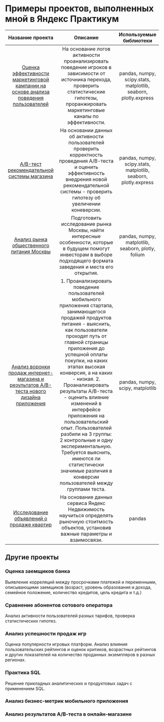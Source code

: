 # Примеры проектов, выполненных мной в Яндекс Практикум

| Название проекта | Описание | Используемые библиотеки |
| :----------------------: | :---------------------------:| :-----------------------: |
| [Оценка эффективности маркетинговой кампании на основе анализа поведения пользователей](https://github.com/MezentsevIS/practucum_portfolio/tree/main/gamers_behaviour_marketing_costs) | На основание логов активности проанализировать поведение игроков в зависимости от источника перехода, проверить статистические гипотезы, проранжировать маркетинговые каналы по эффективности.  | pandas, numpy, scipy.stats, matplotlib, seaborn, plotly.express |
| [A/B-тест рекомендательной системы магазина](https://github.com/MezentsevIS/practucum_portfolio/tree/main/recomender_system_ab_test) | На основании данных об активности пользователей проверить корректность проведения А/В-теста и оценить эффективность внедрения новой рекомендательной системы - проверить гипотезу об увеличении коневерсии. | pandas, numpy, scipy.stats, matplotlib, seaborn, plotly.express |
| [Анализ рынка общественного питания Москвы](https://github.com/MezentsevIS/practucum_portfolio/tree/main/moscow_catering_market) | Подготовить исследование рынка Москвы, найти интересные особенности, которые в будущем помогут инвесторам в выборе подходящего формата заведения и места его открытия. | pandas, numpy, matplotlib, seaborn, plotly, folium |
| [Анализ воронки продаж интернет-магазина и результатов А/В-теста нового дизайна приложения](https://github.com/MezentsevIS/practucum_portfolio/tree/main/egrocery_funnel_ab_test) | 1. Проанализировать поведение пользователей мобильного приложения стартапа, занимающегося продажей продуктов питания - выяснить, как пользователи проходят путь от главной страницы приложения до успешной оплаты покупки, на каких этапах высокая конверсия, а на каких - низкая. 2. Проанализировать результаты А/В-теста - оценить влияние изменений в интерфейсе приложения на пользовательский опыт. Пользователей разбили на 3 группы: 2 контрольные и одну экспериментальную. Требуется выяснить, имеются ли статистически значимые различия в конверсии пользователей между группами теста. | pandas, numpy, scipy, matplotlib |
| [Исследование объявлений о продаже квартир](https://github.com/MezentsevIS/practucum_portfolio/tree/main/real_estate_ads) | На основание данных сервиса Яндекс Недвижимость научиться определять рыночную стоитмость объектов, установив важные параметры и взаимосвязи. | pandas |

## Другие проекты

### Оценка заемщиков банка

Выявление корреляций между просрочками платежей и переменными, описывающими заемщиков (возраст, уровень образования и дохода, семейное положение, количество кредитов, цель кредита и т.д.)

### Сравнение абонентов сотового оператора

Анализ активности пользователей разных тарифов, проверка статистических гипотез.

### Анализ успешности продаж игр

Оценка популярности игровых платформ. Анализ влияния пользовательских рейтингов и оценок критиков, возрастных рейтингов и других показателей на количество проданных экземпляров в разных регионах. 

### Практика SQL

Решение прикладных аналитических и продуктовых задач с применением SQL.

### Анализ бизнес-метрик мобильного приложения

### Анализ результатов А/В-теста в онлайн-магазине
